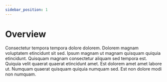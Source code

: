 ```yaml
---
sidebar_position: 1
---
```


# Overview

Consectetur tempora tempora dolore dolorem. Dolorem magnam voluptatem etincidunt sit sed. Ipsum magnam ut magnam quisquam quiquia etincidunt. Quisquam magnam consectetur aliquam sed tempora est. Quiquia velit quaerat quaerat etincidunt amet. Est dolorem amet amet labore ut. Numquam quaerat quisquam quiquia numquam sed. Est non dolore modi non numquam.

